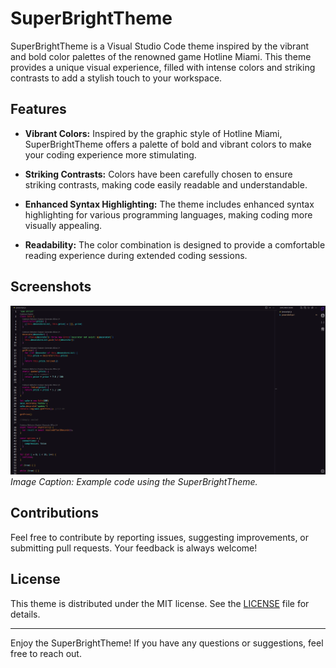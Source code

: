 # SuperBrightTheme

SuperBrightTheme is a Visual Studio Code theme inspired by the vibrant and bold color palettes of the renowned game Hotline Miami. This theme provides a unique visual experience, filled with intense colors and striking contrasts to add a stylish touch to your workspace.

## Features

- **Vibrant Colors:** Inspired by the graphic style of Hotline Miami, SuperBrightTheme offers a palette of bold and vibrant colors to make your coding experience more stimulating.

- **Striking Contrasts:** Colors have been carefully chosen to ensure striking contrasts, making code easily readable and understandable.

- **Enhanced Syntax Highlighting:** The theme includes enhanced syntax highlighting for various programming languages, making coding more visually appealing.

- **Readability:** The color combination is designed to provide a comfortable reading experience during extended coding sessions.

## Screenshots

![Screenshot1](screenshots/js.png)
*Image Caption: Example code using the SuperBrightTheme.*

## Contributions

Feel free to contribute by reporting issues, suggesting improvements, or submitting pull requests. Your feedback is always welcome!

## License

This theme is distributed under the MIT license. See the [LICENSE](LICENSE) file for details.

---

Enjoy the SuperBrightTheme! If you have any questions or suggestions, feel free to reach out.